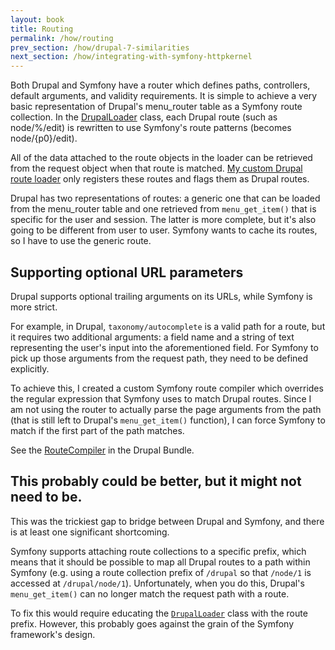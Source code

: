 ```yaml
---
layout: book
title: Routing
permalink: /how/routing
prev_section: /how/drupal-7-similarities
next_section: /how/integrating-with-symfony-httpkernel
---
```


Both Drupal and Symfony have a router which defines paths, controllers, default arguments, and validity requirements. It is simple to achieve a very basic representation of Drupal's menu\_router table as a Symfony route collection. In the [DrupalLoader](https://github.com/bangpound/drupal-bundle/blob/master/Routing/DrupalLoader.php) class, each Drupal route (such as node/%/edit) is rewritten to use Symfony's route patterns (becomes node/{p0}/edit).

All of the data attached to the route objects in the loader can be retrieved from the request object when that route is matched. [My custom Drupal route loader](https://github.com/bangpound/drupal-bundle/blob/master/Routing/DrupalLoader.php) only registers these routes and flags them as Drupal routes.

Drupal has two representations of routes: a generic one that can be loaded from the menu\_router table and one retrieved from `menu_get_item()` that is specific for the user and session. The latter is more complete, but it's also going to be different from user to user. Symfony wants to cache its routes, so I have to use the generic route.

## Supporting optional URL parameters

Drupal supports optional trailing arguments on its URLs, while Symfony is more strict.

For example, in Drupal, `taxonomy/autocomplete` is a valid path for a route, but it requires two additional arguments: a field name and a string of text representing the user's input into the aforementioned field. For Symfony to pick up those arguments from the request path, they need to be defined explicitly.

To achieve this, I created a custom Symfony route compiler which overrides the regular expression that Symfony uses to match Drupal routes. Since I am not using the router to actually parse the page arguments from the path (that is still left to Drupal's `menu_get_item()` function), I can force Symfony to match if the first part of the path matches.

See the [RouteCompiler](https://github.com/bangpound/drupal-bundle/blob/master/Routing/RouteCompiler.php#L147) in the Drupal Bundle.

## This probably could be better, but it might not need to be.

This was the trickiest gap to bridge between Drupal and Symfony, and there is at least one significant shortcoming.

Symfony supports attaching route collections to a specific prefix, which means that it should be possible to map all Drupal routes to a path within Symfony (e.g. using a route collection prefix of `/drupal` so that `/node/1` is accessed at `/drupal/node/1`). Unfortunately, when you do this, Drupal's `menu_get_item()` can no longer match the request path with a route.

To fix this would require educating the [`DrupalLoader`](https://github.com/bangpound/drupal-bundle/blob/master/Routing/DrupalLoader.php) class with the route prefix. However, this probably goes against the grain of the Symfony framework's design.
